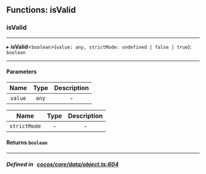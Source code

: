 ## Functions: isValid

### isValid


___
▸ **isValid**<`boolean`\>(`value: any, strictMode: undefined | false | true`): `boolean`
___


#### Parameters

| Name | Type | Description |
| :------: | :------: | :------: |
| `value` | `any` | - |

| Name | Type | Description |
| :------: | :------: | :------: |
| `strictMode` | - | - |


#### Returns `boolean` 
___


##### Defined in &nbsp;   [cocos/core/data/object.ts:604](https://github.com/cocos-creator/engine/blob/c7bf6b8a9/cocos/core/data/object.ts#L604)&nbsp;
